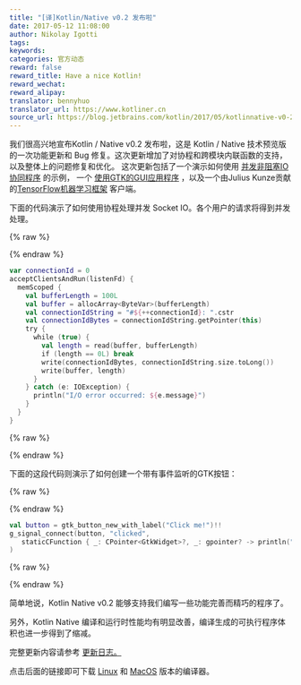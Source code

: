 ```yaml
---
title: "[译]Kotlin/Native v0.2 发布啦"
date: 2017-05-12 11:08:00
author: Nikolay Igotti
tags:
keywords:
categories: 官方动态
reward: false
reward_title: Have a nice Kotlin!
reward_wechat:
reward_alipay:
translator: bennyhuo
translator_url: https://www.kotliner.cn
source_url: https://blog.jetbrains.com/kotlin/2017/05/kotlinnative-v0-2-is-out/
---
```


我们很高兴地宣布Kotlin / Native v0.2 发布啦，这是 Kotlin / Native 技术预览版的一次功能更新和 Bug 修复。这次更新增加了对协程和跨模块内联函数的支持，以及整体上的问题修复和优化。
这次更新包括了一个演示如何使用 [并发非阻塞IO协同程序](https://github.com/JetBrains/kotlin-native/tree/master/samples/nonBlockingEchoServer) 的示例， 一个 [使用GTK的GUI应用程序](https://github.com/JetBrains/kotlin-native/tree/master/samples/gtk) ，以及一个由Julius Kunze贡献的[TensorFlow机器学习框架](https://github.com/JetBrains/kotlin-native/tree/master/samples/tensorflow) 客户端。

下面的代码演示了如何使用协程处理并发 Socket IO。各个用户的请求将得到并发处理。

{% raw %}
<p></p>
{% endraw %}

```kotlin
var connectionId = 0
acceptClientsAndRun(listenFd) {
  memScoped {
    val bufferLength = 100L
    val buffer = allocArray<ByteVar>(bufferLength)
    val connectionIdString = "#${++connectionId}: ".cstr
    val connectionIdBytes = connectionIdString.getPointer(this)
    try {
      while (true) {
        val length = read(buffer, bufferLength)
        if (length == 0L) break
        write(connectionIdBytes, connectionIdString.size.toLong())
        write(buffer, length)
      }
    } catch (e: IOException) {
      println("I/O error occurred: ${e.message}")
    }
  }
}
```

{% raw %}
<p></p>
{% endraw %}

下面的这段代码则演示了如何创建一个带有事件监听的GTK按钮：

{% raw %}
<p></p>
{% endraw %}

```kotlin
val button = gtk_button_new_with_label("Click me!")!!
g_signal_connect(button, "clicked",
   staticCFunction { _: CPointer<GtkWidget>?, _: gpointer? -> println("Hi from Kotlin") }
)
```

{% raw %}
<p></p>
{% endraw %}

简单地说，Kotlin Native v0.2 能够支持我们编写一些功能完善而精巧的程序了。

另外，Kotlin Native 编译和运行时性能均有明显改善，编译生成的可执行程序体积也进一步得到了缩减。

完整更新内容请参考 [更新日志。](https://github.com/JetBrains/kotlin-native/blob/v0.2.0/CHANGELOG.md)
 
 点击后面的链接即可下载 [Linux](http://download.jetbrains.com/kotlin/native/kotlin-native-linux-0.2.tar.gz)  和 [MacOS](http://download.jetbrains.com/kotlin/native/kotlin-native-macos-0.2.tar.gz) 版本的编译器。
